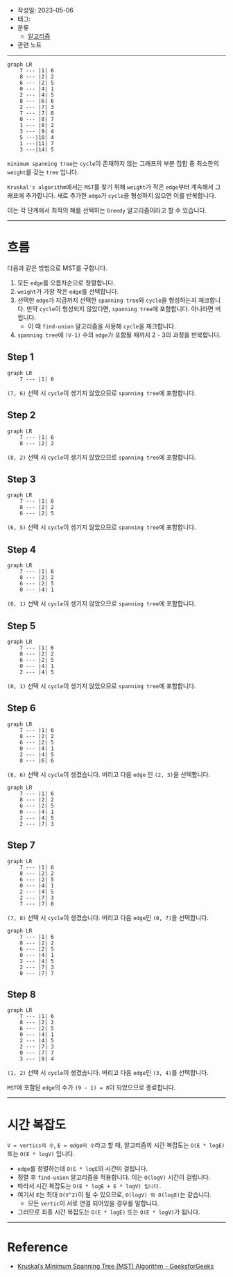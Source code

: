 - 작성일: 2023-05-06
- 태그: 
- 분류
    - [알고리즘](알고리즘.md)
- 관련 노트
---

```mermaid
graph LR
    7 --- |1| 6
    8 --- |2| 2
    6 --- |2| 5
    0 --- |4| 1
    2 --- |4| 5
    8 --- |6| 6
    2 --- |7| 3
    7 --- |7| 8
    0 --- |8| 7
    1 --- |8| 2
    3 --- |9| 4
    5 ---|10| 4
    1 ---|11| 7
    3 ---|14| 5
```

`minimum spanning tree`는 `cycle`이 존재하지 않는 그래프의 부분 집합 중 최소한의 `weight`를 갖는 `tree` 입니다.

`Kruskal's algorithm`에서는 `MST`를 찾기 위해 `weight`가 작은 `edge`부터 계속해서 그래프에 추가합니다. 새로 추가한 `edge`가 `cycle`을 형성하지 않으면 이를 반복합니다.

이는 각 단계에서 최적의 해를 선택하는 `Greedy` 알고리즘이라고 할 수 있습니다.

---
# 흐름

다음과 같은 방법으로 MST를 구합니다.

1.  모든 `edge`를 오름차순으로 정렬합니다.
2. `weight`가 가장 작은 `edge`를 선택합니다.
3. 선택한 `edge`가 지금까지 선택한 `spanning tree`와 `cycle`을 형성하는지 체크합니다. 만약 `cycle`이 형성되지 않았다면, `spanning tree`에 포함합니다. 아니라면 버립니다.
    - 이 때 `find-union` 알고리즘을 사용해 `cycle`을 체크합니다.
4. `spanning tree`에 `(V-1)` 수의 `edge`가 포함될 때까지 2 - 3의 과정을 반복합니다.


## Step 1

```mermaid
graph LR
    7 --- |1| 6
```

`(7, 6)` 선택 시 `cycle`이 생기지 않았으므로 `spanning tree`에 포함합니다.

## Step 2

```mermaid
graph LR
    7 --- |1| 6
    8 --- |2| 2
```

`(8, 2)` 선택 시 `cycle`이 생기지 않았으므로 `spanning tree`에 포함합니다.

## Step 3

```mermaid
graph LR
    7 --- |1| 6
    8 --- |2| 2
    6 --- |2| 5
```

`(6, 5)` 선택 시 `cycle`이 생기지 않았으므로 `spanning tree`에 포함합니다.

## Step 4

```mermaid
graph LR
    7 --- |1| 6
    8 --- |2| 2
    6 --- |2| 5
    0 --- |4| 1
```

`(0, 1)` 선택 시 `cycle`이 생기지 않았으므로 `spanning tree`에 포함합니다.


## Step 5

```mermaid
graph LR
    7 --- |1| 6
    8 --- |2| 2
    6 --- |2| 5
    0 --- |4| 1
    2 --- |4| 5
```

`(0, 1)` 선택 시 `cycle`이 생기지 않았으므로 `spanning tree`에 포함합니다.


## Step 6

```mermaid
graph LR
    7 --- |1| 6
    8 --- |2| 2
    6 --- |2| 5
    0 --- |4| 1
    2 --- |4| 5
    8 --- |6| 6
```

`(8, 6)` 선택 시 `cycle`이 생겼습니다. 버리고 다음 `edge` 인 `(2, 3)`을 선택합니다.


```mermaid
graph LR
    7 --- |1| 6
    8 --- |2| 2
    6 --- |2| 5
    0 --- |4| 1
    2 --- |4| 5
    2 --- |7| 3
```

## Step 7

```mermaid
graph LR
    7 --- |1| 6
    8 --- |2| 2
    6 --- |2| 5
    0 --- |4| 1
    2 --- |4| 5
    2 --- |7| 3
    7 --- |7| 8
```

`(7, 8)` 선택 시 `cycle`이 생겼습니다. 버리고 다음 `edge`인 `(0, 7)`을 선택합니다.

```mermaid
graph LR
    7 --- |1| 6
    8 --- |2| 2
    6 --- |2| 5
    0 --- |4| 1
    2 --- |4| 5
    2 --- |7| 3
    0 --- |7| 7
```
## Step 8

```mermaid
graph LR
    7 --- |1| 6
    8 --- |2| 2
    6 --- |2| 5
    0 --- |4| 1
    2 --- |4| 5
    2 --- |7| 3
    0 --- |7| 7
    3 --- |9| 4
```

`(1, 2)` 선택 시 `cycle`이 생겼습니다. 버리고 다음 `edge`인 `(3, 4)`를 선택합니다.

`MST`에 포함된 `edge`의 수가 `(9 - 1) = 8`이 되었으므로 종료합니다.

---
# 시간 복잡도

`V = vertics의 수`, `E = edge의 수`라고 할 때, 알고리즘의 시간 복잡도는 `O(E * logE)` 또는 `O(E * logV)` 입니다.

- `edge`를 정렬하는데 `O(E * logE`의 시간이 걸립니다.
- 정렬 후 `find-union` 알고리즘을 적용합니다. 이는 `O(logV)` 시간이 걸립니다.
- 따라서 시간 복잡도는 `O(E * logE + E * logV) 입니다.`
- 여기서 `E`는 최대 `O(V^2)`이 될 수 있으므로, `O(logV) 와 O(logE)`는 같습니다.
    - 모든 `vertic`이 서로 연결 되어있을 경우를 말합니다.
- 그러므로 최종 시간 복잡도는 `O(E * logE)` 또는 `O(E * logV)`가 됩니다.

---

# Reference

- [Kruskal’s Minimum Spanning Tree (MST) Algorithm - GeeksforGeeks](https://www.geeksforgeeks.org/kruskals-minimum-spanning-tree-algorithm-greedy-algo-2/)